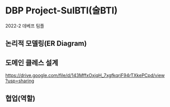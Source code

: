 # DBP Project-SulBTI(술BTI)
2022-2 데베프 팀플

## 논리적 모델링(ER Diagram)

## 도메인 클레스 설계
https://drive.google.com/file/d/143MffxOxjqH_7xgfkqriF94rTXkePCpd/view?usp=sharing

## 협업(역할)


